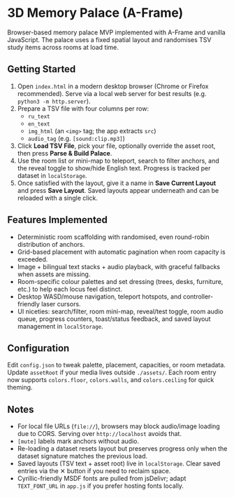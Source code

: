 # 3D Memory Palace (A-Frame)

Browser-based memory palace MVP implemented with A-Frame and vanilla JavaScript. The palace uses a fixed spatial layout and randomises TSV study items across rooms at load time.

## Getting Started

1. Open `index.html` in a modern desktop browser (Chrome or Firefox recommended). Serve via a local web server for best results (e.g. `python3 -m http.server`).
2. Prepare a TSV file with four columns per row:
   - `ru_text`
   - `en_text`
   - `img_html` (an `<img>` tag; the app extracts `src`)
   - `audio_tag` (e.g. `[sound:clip.mp3]`)
3. Click **Load TSV File**, pick your file, optionally override the asset root, then press **Parse & Build Palace**.
4. Use the room list or mini-map to teleport, search to filter anchors, and the reveal toggle to show/hide English text. Progress is tracked per dataset in `localStorage`.
5. Once satisfied with the layout, give it a name in **Save Current Layout** and press **Save Layout**. Saved layouts appear underneath and can be reloaded with a single click.

## Features Implemented

- Deterministic room scaffolding with randomised, even round-robin distribution of anchors.
- Grid-based placement with automatic pagination when room capacity is exceeded.
- Image + bilingual text stacks + audio playback, with graceful fallbacks when assets are missing.
- Room-specific colour palettes and set dressing (trees, desks, furniture, etc.) to help each locus feel distinct.
- Desktop WASD/mouse navigation, teleport hotspots, and controller-friendly laser cursors.
- UI niceties: search/filter, room mini-map, reveal/test toggle, room audio queue, progress counters, toast/status feedback, and saved layout management in `localStorage`.

## Configuration

Edit `config.json` to tweak palette, placement, capacities, or room metadata. Update `assetRoot` if your media lives outside `./assets/`. Each room entry now supports `colors.floor`, `colors.walls`, and `colors.ceiling` for quick theming.

## Notes

- For local file URLs (`file://`), browsers may block audio/image loading due to CORS. Serving over `http://localhost` avoids that.
- `[mute]` labels mark anchors without audio.
- Re-loading a dataset resets layout but preserves progress only when the dataset signature matches the previous load.
- Saved layouts (TSV text + asset root) live in `localStorage`. Clear saved entries via the ✕ button if you need to reclaim space.
- Cyrillic-friendly MSDF fonts are pulled from jsDelivr; adapt `TEXT_FONT_URL` in `app.js` if you prefer hosting fonts locally.
